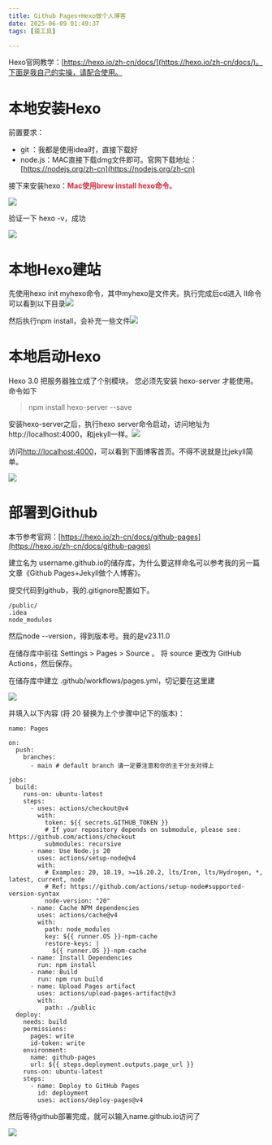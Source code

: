 ```yaml
---
title: Github Pages+Hexo做个人博客
date: 2025-06-09 01:49:37
tags: [猿工具]

---
```


Hexo官网教学：[https://hexo.io/zh-cn/docs/](https://hexo.io/zh-cn/docs/)。下面是我自己的实操，请配合使用。

# 本地安装Hexo

前置要求：

+ git ：我都是使用idea时，直接下载好
+ node.js：MAC直接下载dmg文件即可。官网下载地址：[https://nodejs.org/zh-cn](https://nodejs.org/zh-cn)

接下来安装hexo：**<font style="color:#DF2A3F;">Mac使用brew install hexo命令</font>**。

![](https://spumetime-blog.oss-cn-shenzhen.aliyuncs.com/img/1749399679624-c151ca99-e37a-4882-9ea8-7218cf72b409.png)

验证一下 hexo -v，成功

![](https://spumetime-blog.oss-cn-shenzhen.aliyuncs.com/img/1749399750487-7b97b305-5601-41d0-961e-f4d1c517aaaf.png)

# 本地Hexo建站

先使用hexo init myhexo命令，其中myhexo是文件夹。执行完成后cd进入 ll命令 可以看到以下目录![](https://spumetime-blog.oss-cn-shenzhen.aliyuncs.com/img/1749400080520-19a75ec2-0bce-4297-95c5-d261c652207f.png)



然后执行npm install，会补充一些文件![](https://spumetime-blog.oss-cn-shenzhen.aliyuncs.com/img/1749400122776-bc1a4ae4-b5a9-412a-8648-9fda239d526c.png)



# 本地启动Hexo

Hexo 3.0 把服务器独立成了个别模块。 您必须先安装 hexo-server 才能使用。命令如下

> npm install hexo-server --save

安装hexo-server之后，执行hexo server命令启动，访问地址为http://localhost:4000，和jekyll一样。![](https://spumetime-blog.oss-cn-shenzhen.aliyuncs.com/img/1749400517546-cadd1215-c538-496a-b4a5-037da222f627.png)

访问[http://localhost:4000](http://localhost:4000)，可以看到下面博客首页。不得不说就是比jekyll简单。

![](https://spumetime-blog.oss-cn-shenzhen.aliyuncs.com/img/1749400558016-b2e56547-0ff5-4d37-b39e-b07d6eef9411.png)

# 部署到Github

本节参考官网：[https://hexo.io/zh-cn/docs/github-pages](https://hexo.io/zh-cn/docs/github-pages)

建立名为 username.github.io的储存库，为什么要这样命名可以参考我的另一篇文章《Github Pages+Jekyll做个人博客》。

提交代码到github，我的.gitignore配置如下。

```plain
/public/
.idea
node_modules
```

然后node --version，得到版本号。我的是v23.11.0

在储存库中前往 Settings > Pages > Source 。 将 source 更改为 GitHub Actions，然后保存。

在储存库中建立 .github/workflows/pages.yml，切记要在这里建

![](https://spumetime-blog.oss-cn-shenzhen.aliyuncs.com/img/1749402973502-c9b07fa9-2de9-4d84-9ba0-d95ba175e422.png)

并填入以下内容 (将 20 替换为上个步骤中记下的版本)：

```plain
name: Pages

on:
  push:
    branches:
      - main # default branch 请一定要注意和你的主干分支对得上

jobs:
  build:
    runs-on: ubuntu-latest
    steps:
      - uses: actions/checkout@v4
        with:
          token: ${{ secrets.GITHUB_TOKEN }}
          # If your repository depends on submodule, please see: https://github.com/actions/checkout
          submodules: recursive
      - name: Use Node.js 20
        uses: actions/setup-node@v4
        with:
          # Examples: 20, 18.19, >=16.20.2, lts/Iron, lts/Hydrogen, *, latest, current, node
          # Ref: https://github.com/actions/setup-node#supported-version-syntax
          node-version: "20"
      - name: Cache NPM dependencies
        uses: actions/cache@v4
        with:
          path: node_modules
          key: ${{ runner.OS }}-npm-cache
          restore-keys: |
            ${{ runner.OS }}-npm-cache
      - name: Install Dependencies
        run: npm install
      - name: Build
        run: npm run build
      - name: Upload Pages artifact
        uses: actions/upload-pages-artifact@v3
        with:
          path: ./public
  deploy:
    needs: build
    permissions:
      pages: write
      id-token: write
    environment:
      name: github-pages
      url: ${{ steps.deployment.outputs.page_url }}
    runs-on: ubuntu-latest
    steps:
      - name: Deploy to GitHub Pages
        id: deployment
        uses: actions/deploy-pages@v4
```

然后等待github部署完成，就可以输入name.github.io访问了

![](https://spumetime-blog.oss-cn-shenzhen.aliyuncs.com/img/1749404573682-243248d9-a571-4a40-a292-ab3d0750dea3.png)
